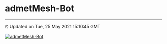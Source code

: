 # admetMesh-Bot
---
⏰ Updated on Tue, 25 May 2021 15:10:45 GMT

[![admetMesh-Bot](https://github.com/kotori-y/admetMesh-bot/actions/workflows/main.yml/badge.svg)](https://github.com/kotori-y/admetMesh-bot/actions/workflows/main.yml)
